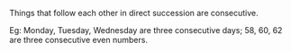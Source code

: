 Things that follow each other in direct succession are consecutive.

Eg: Monday, Tuesday, Wednesday are three consecutive days; 58, 60, 62
are three consecutive even numbers.
